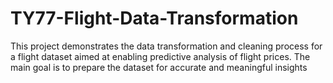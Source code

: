 # TY77-Flight-Data-Transformation
This project demonstrates the data transformation and cleaning process for a flight dataset aimed at enabling predictive analysis of flight prices. The main goal is to prepare the dataset for accurate and meaningful insights
